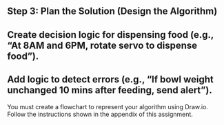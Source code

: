 Step 3: Plan the Solution (Design the Algorithm)
-
Create decision logic for dispensing food (e.g., “At 8AM and 6PM, rotate servo to dispense food”).
-
Add logic to detect errors (e.g., “If bowl weight unchanged 10 mins after feeding, send alert”).
-
You must create a flowchart to represent your algorithm using Draw.io. Follow the instructions shown in the appendix of this assignment.
